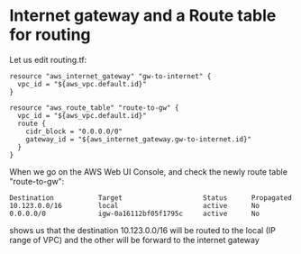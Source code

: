 # Internet gateway and a Route table for routing

Let us edit routing.tf:
```console
resource "aws_internet_gateway" "gw-to-internet" {
  vpc_id = "${aws_vpc.default.id}"
}

resource "aws_route_table" "route-to-gw" {
  vpc_id = "${aws_vpc.default.id}"
  route {
    cidr_block = "0.0.0.0/0"
    gateway_id = "${aws_internet_gateway.gw-to-internet.id}" 
  }
}
```


When we go on the AWS Web UI Console,
and check the newly route table "route-to-gw":
```console
Destination           Target                    Status      Propagated
10.123.0.0/16         local                     active      No	
0.0.0.0/0             igw-0a16112bf05f1795c     active      No
```
shows us that the destination 10.123.0.0/16 will be routed to the local (IP range of VPC)
and the other will be forward to the internet gateway


